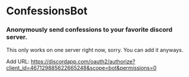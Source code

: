 # ConfessionsBot

### Anonymously send confessions to your favorite discord server.

This only works on one server right now, sorry. You can add it anyways.

Add URL: https://discordapp.com/oauth2/authorize?client_id=467129885622665248&scope=bot&permissions=0
